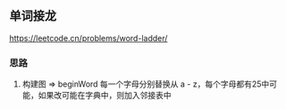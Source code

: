 ## 单词接龙

<https://leetcode.cn/problems/word-ladder/>

### 思路

1. 构建图 => beginWord 每一个字母分别替换从 a - z，每个字母都有25中可能，如果改可能在字典中，则加入邻接表中
